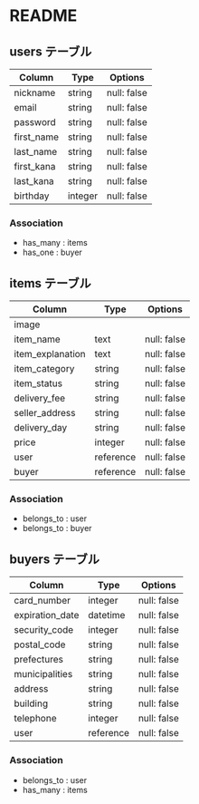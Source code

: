 # README

## users テーブル

| Column     | Type      | Options     |
| ---------- | --------- | ----------- |
| nickname   | string    | null: false |
| email      | string    | null: false |
| password   | string    | null: false |
| first_name | string    | null: false |
| last_name  | string    | null: false |
| first_kana | string    | null: false |
| last_kana  | string    | null: false |
| birthday   | integer   | null: false |

### Association

- has_many : items
- has_one :  buyer

## items テーブル

| Column           | Type      | Options     |
| ---------------- | --------- | ----------- |
| image            |           |             |
| item_name        | text      | null: false |
| item_explanation | text      | null: false |
| item_category    | string    | null: false |
| item_status      | string    | null: false |
| delivery_fee     | string    | null: false |
| seller_address   | string    | null: false |
| delivery_day     | string    | null: false |
| price            | integer   | null: false |
| user             | reference | null: false |
| buyer            | reference | null: false |

### Association

- belongs_to : user
- belongs_to : buyer

## buyers テーブル

| Column           | Type      | Options     |
| ---------------- | --------- | ----------- |
| card_number      | integer   | null: false |
| expiration_date  | datetime  | null: false |
| security_code    | integer   | null: false |
| postal_code      | string    | null: false |
| prefectures      | string    | null: false |
| municipalities   | string    | null: false |
| address          | string    | null: false |
| building         | string    | null: false |
| telephone        | integer   | null: false |
| user             | reference | null: false |

### Association

- belongs_to : user
- has_many   : items
